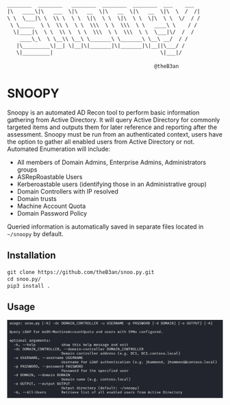 ``` 
________  ________   ________  ________  ________  ___    ___ 
|\   ____\|\   ___  \|\   __  \|\   __  \|\   __  \|\  \  /  /|
\ \  \___|\ \  \\ \  \ \  \|\  \ \  \|\  \ \  \|\  \ \  \/  / /
 \ \_____  \ \  \\ \  \ \  \\\  \ \  \\\  \ \   ____\ \    / / 
  \|____|\  \ \  \\ \  \ \  \\\  \ \  \\\  \ \  \___|\/  /  /  
    ____\_\  \ \__\\ \__\ \_______\ \_______\ \__\ __/  / /    
   |\_________\|__| \|__|\|_______|\|_______|\|__||\___/ /     
   \|_________|                                   \|___|/   
                                                               
                                                @theB3an   
``` 
# SNOOPY
Snoopy is an automated AD Recon tool to perform basic information gathering from Active Directory. It will query Active Directory for commonly targeted items and outputs them for later reference and reporting after the assessment. Snoopy must be run from an authenticated context, users have the option to gather all enabled users from Active Directory or not. Automated Enumeration will include:
- All members of Domain Admins, Enterprise Admins, Administrators groups
- ASRepRoastable Users
- Kerberoastable users (identifying those in an Administrative group)
- Domain Controllers with IP resolved
- Domain trusts
- Machine Account Quota
- Domain Password Policy

Queried information is automatically saved in separate files located in `~/snoopy` by default.

## Installation
```
git clone https://github.com/theB3an/snoo.py.git
cd snoo.py/
pip3 install .
```

## Usage 

![alt text](.github/help.png)